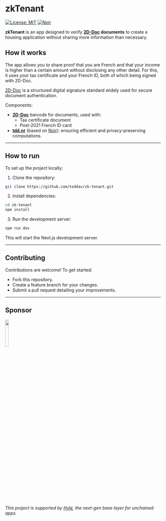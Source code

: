 # zkTenant

[![License: MIT](https://img.shields.io/badge/License-MIT-blue.svg)](./LICENSE)
[![Noir](https://img.shields.io/badge/Built%20With-Noir-blue)](https://noir-lang.org/)

**zkTenant** is an app designed to verify **[2D-Doc](https://ants.gouv.fr/nos-missions/les-solutions-numeriques/2d-doc) documents** to create a housing application without sharing more information than necessary.

## How it works

The app allows you to share proof that you are French and that your income is higher than a certain amount without disclosing any other detail. For this, it uses your tax certificate and your French ID, both of which being signed with 2D-Doc.

[2D-Doc](https://ants.gouv.fr/nos-missions/les-solutions-numeriques/2d-doc) is a structured digital signature standard widely used for secure document authentication.

Components:

- **[2D-Doc](https://ants.gouv.fr/nos-missions/les-solutions-numeriques/2d-doc)** barcode for documents, used with:
    - Tax certificate document
    - Post-2021 French ID card
- **[tdd.nr](https://github.com/teddav/tdd.nr)** (based on [Noir](https://noir-lang.org/)): ensuring efficient and privacy-preserving computations.

---

## How to run

To set up the project locally:

1. Clone the repository:

```sh
git clone https://github.com/teddav/zk-tenant.git
```

2. Install dependencies:

```sh
cd zk-tenant
npm install
```

3. Run the development server:

```sh
npm run dev
```

This will start the Next.js development server.

---

## Contributing

Contributions are welcome! To get started:

- Fork this repository.
- Create a feature branch for your changes.
- Submit a pull request detailing your improvements.

---

## Sponsor
<p align="left">
  <a href="https://hyle.eu" target="_blank"> <img src="https://blog.hyle.eu/content/images/2024/10/Hyl-_widelogo_lightbg.png" width="15%", height="15%"/></a>
</p>

*This project is supported by [Hylé](https://hyle.eu), the next-gen base layer for unchained apps.*